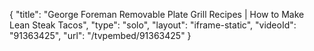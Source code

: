 {
    "title": "George Foreman Removable Plate Grill Recipes | How to Make Lean Steak Tacos",
    "type": "solo",
    "layout": "iframe-static",
    "videoId": "91363425",
    "url": "\/tvpembed\/91363425"
}